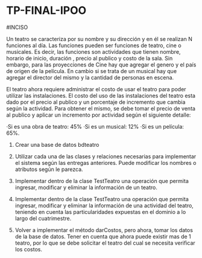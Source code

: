 # TP-FINAL-IPOO

#INCISO

Un teatro se caracteriza por su nombre y su dirección y en él se realizan N funciones al día. Las funciones pueden ser funciones de teatro, cine o musicales. Es decir, las funciones son actividades que tienen nombre, horario de inicio, duración , precio al publico y costo de la sala. Sin embargo, para las proyecciones de Cine hay que agregar el genero y el país de origen de la película. En cambio si se trata de un musical hay que agregar el director del mismo y la cantidad de personas en escena.

El teatro ahora requiere administrar el costo de usar el teatro para poder utilizar las instalaciones. El costo del uso de las instalaciones del teatro esta dado por el precio al publico y un porcentaje de incremento que cambia según la actividad. Para obtener el mismo, se debe tomar el precio de venta al publico y aplicar un incremento por actividad según el siguiente detalle:

·Si es una obra de teatro: 45%
·Si es un musical: 12%
·Si es un película: 65%.

1) Crear una base de datos bdteatro

2) Utilizar cada una de las clases y relaciones necesarias para implementar el sistema según las entregas anteriores. Puede modificar los nombres o atributos según le parezca.

3) Implementar dentro de la clase TestTeatro una operación que permita ingresar, modificar y eliminar la información de un teatro.

4) Implementar dentro de la clase TestTeatro una operación que permita ingresar, modificar y eliminar la información de una actividad del teatro, teniendo en cuenta las particularidades expuestas en el dominio a lo largo del cuatrimestre.

5) Volver a implementar el método darCostos, pero ahora, tomar los datos de la base de datos. Tener en cuenta que ahora puede existir mas de 1 teatro, por lo que se debe solicitar el teatro del cual se necesita verificar los costos.
